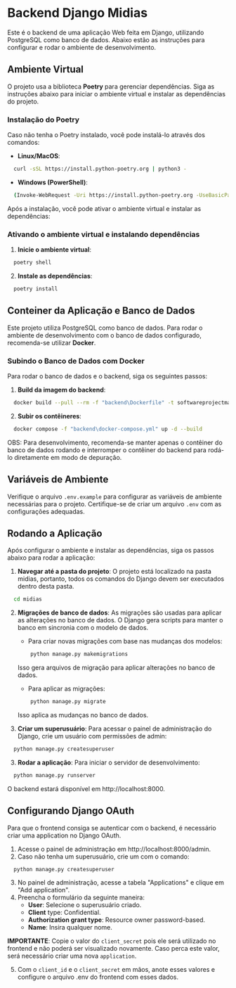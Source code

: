 # Backend Django Midias

Este é o backend de uma aplicação Web feita em Django, utilizando PostgreSQL como banco de dados. Abaixo estão as instruções para configurar e rodar o ambiente de desenvolvimento.

## Ambiente Virtual

O projeto usa a biblioteca **Poetry** para gerenciar dependências. Siga as instruções abaixo para iniciar o ambiente virtual e instalar as dependências do projeto.

### Instalação do Poetry

Caso não tenha o Poetry instalado, você pode instalá-lo através dos comandos:

- **Linux/MacOS**:
```bash
  curl -sSL https://install.python-poetry.org | python3 -
```

- **Windows (PowerShell)**:
```bash
  (Invoke-WebRequest -Uri https://install.python-poetry.org -UseBasicParsing).Content |python -
```

Após a instalação, você pode ativar o ambiente virtual e instalar as dependências:

### Ativando o ambiente virtual e instalando dependências
1. **Inicie o ambiente virtual**:
```bash
  poetry shell
```
2. **Instale as dependências**:
```bash
  poetry install
```

## Conteiner da Aplicação e Banco de Dados 
Este projeto utiliza PostgreSQL como banco de dados. Para rodar o ambiente de desenvolvimento com o banco de dados configurado, recomenda-se utilizar **Docker**.

### Subindo o Banco de Dados com Docker 
Para rodar o banco de dados e o backend, siga os seguintes passos:
1. **Build da imagem do backend**:
```bash
  docker build --pull --rm -f "backend\Dockerfile" -t softwareprojectmanagement:latest "backend"
```
2. **Subir os contêineres**:
```bash
  docker compose -f "backend\docker-compose.yml" up -d --build
```
OBS: Para desenvolvimento, recomenda-se manter apenas o contêiner do banco de dados rodando e interromper o contêiner do backend para rodá-lo diretamente em modo de depuração.



## Variáveis de Ambiente
Verifique o arquivo `.env.example` para configurar as variáveis de ambiente necessárias para o projeto. Certifique-se de criar um arquivo `.env` com as configurações adequadas.


## Rodando a Aplicação
Após configurar o ambiente e instalar as dependências, siga os passos abaixo para rodar a aplicação:

1. **Navegar até a pasta do projeto**: O projeto está localizado na pasta midias, portanto, todos os comandos do Django devem ser executados dentro desta pasta.
```bash
  cd midias
```

2. **Migrações de banco de dados**: As migrações são usadas para aplicar as alterações no banco de dados. O Django gera scripts para manter o banco em sincronia com o modelo de dados.
    - Para criar novas migrações com base nas mudanças dos modelos:
    ```bash
        python manage.py makemigrations
    ```
    Isso gera arquivos de migração para aplicar alterações no banco de dados.
    - Para aplicar as migrações:
    ```bash
        python manage.py migrate
    ```
    Isso aplica as mudanças no banco de dados.

3. **Criar um superusuário**: Para acessar o painel de administração do Django, crie um usuário com permissões de admin:
```bash
  python manage.py createsuperuser
```
3. **Rodar a aplicação**: Para iniciar o servidor de desenvolvimento:
```bash
  python manage.py runserver
```
O backend estará disponível em http://localhost:8000.

## Configurando Django OAuth
Para que o frontend consiga se autenticar com o backend, é necessário criar uma application no Django OAuth.

1. Acesse o painel de administração em http://localhost:8000/admin.
2. Caso não tenha um superusuário, crie um com o comando:
```bash
  python manage.py createsuperuser
```
3. No painel de administração, acesse a tabela "Applications" e clique em "Add application".
4. Preencha o formulário da seguinte maneira:
    - **User**: Selecione o superusuário criado.
    - **Client** type: Confidential.
    - **Authorization grant type**: Resource owner password-based.
    - **Name**: Insira qualquer nome.

**IMPORTANTE**: Copie o valor do `client_secret` pois ele será utilizado no frontend e não poderá ser visualizado novamente. Caso perca este valor, será necessário criar uma nova `application`.

5. Com o `client_id` e o `client_secret` em mãos, anote esses valores e configure o arquivo .env do frontend com esses dados.

